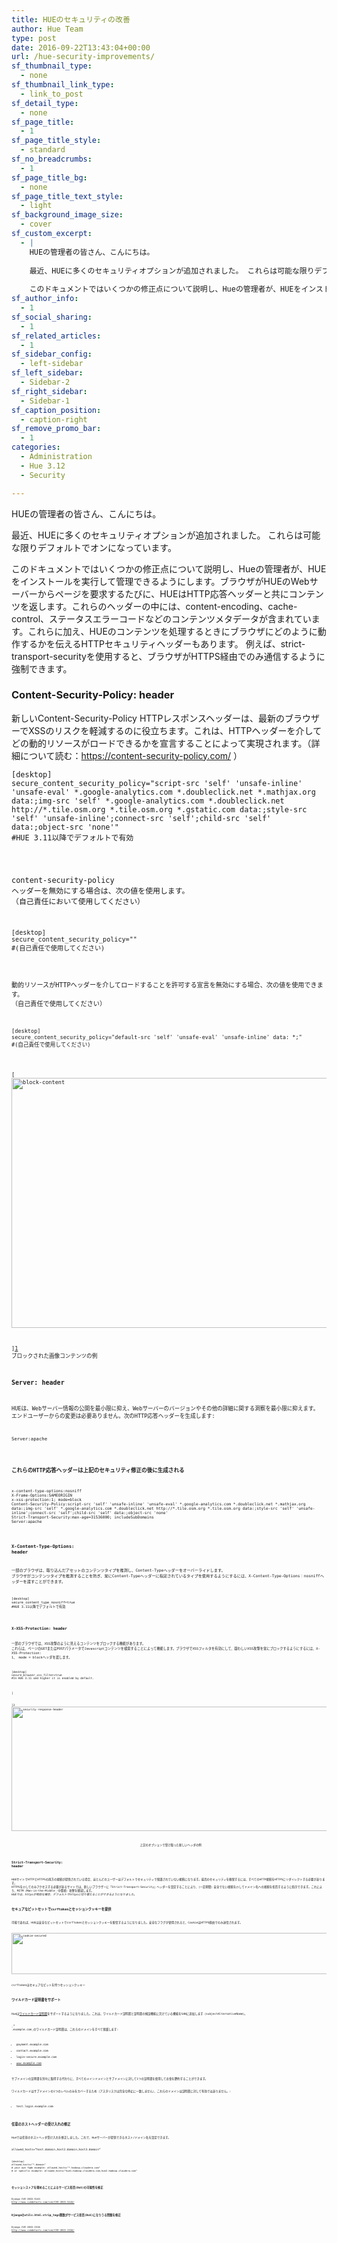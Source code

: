 ```yaml
---
title: HUEのセキュリティの改善
author: Hue Team
type: post
date: 2016-09-22T13:43:04+00:00
url: /hue-security-improvements/
sf_thumbnail_type:
  - none
sf_thumbnail_link_type:
  - link_to_post
sf_detail_type:
  - none
sf_page_title:
  - 1
sf_page_title_style:
  - standard
sf_no_breadcrumbs:
  - 1
sf_page_title_bg:
  - none
sf_page_title_text_style:
  - light
sf_background_image_size:
  - cover
sf_custom_excerpt:
  - |
    HUEの管理者の皆さん、こんにちは。
    
    最近、HUEに多くのセキュリティオプションが追加されました。 これらは可能な限りデフォルトでオンになっています。
    
    このドキュメントではいくつかの修正点について説明し、Hueの管理者が、HUEをインストールを実行して管理できるようにします。
sf_author_info:
  - 1
sf_social_sharing:
  - 1
sf_related_articles:
  - 1
sf_sidebar_config:
  - left-sidebar
sf_left_sidebar:
  - Sidebar-2
sf_right_sidebar:
  - Sidebar-1
sf_caption_position:
  - caption-right
sf_remove_promo_bar:
  - 1
categories:
  - Administration
  - Hue 3.12
  - Security

---
```

HUEの管理者の皆さん、こんにちは。

最近、HUEに多くのセキュリティオプションが追加されました。 これらは可能な限りデフォルトでオンになっています。

このドキュメントではいくつかの修正点について説明し、Hueの管理者が、HUEをインストールを実行して管理できるようにします。ブラウザがHUEのWebサーバーからページを要求するたびに、HUEはHTTP応答ヘッダーと共にコンテンツを返します。これらのヘッダーの中には、content-encoding、cache-control、ステータスエラーコードなどのコンテンツメタデータが含まれています。これらに加え、HUEのコンテンツを処理するときにブラウザにどのように動作するかを伝えるHTTPセキュリティヘッダーもあります。 例えば、strict-transport-securityを使用すると、ブラウザがHTTPS経由でのみ通信するように強制できます。

### Content-Security-Policy: header

新しいContent-Security-Policy HTTPレスポンスヘッダーは、最新のブラウザーでXSSのリスクを軽減するのに役立ちます。これは、HTTPヘッダーを介してどの動的リソースがロードできるかを宣言することによって実現されます。（詳細について読む：<https://content-security-policy.com/> ）

<pre><code class="bash">[desktop]
secure_content_security_policy="script-src 'self' 'unsafe-inline' 'unsafe-eval' *.google-analytics.com *.doubleclick.net *.mathjax.org data:;img-src 'self' *.google-analytics.com *.doubleclick.net http://*.tile.osm.org *.tile.osm.org *.gstatic.com data:;style-src 'self' 'unsafe-inline';connect-src 'self';child-src 'self' data:;object-src 'none'"
#HUE 3.11以降でデフォルトで有効
</pre>

content-security-policy ヘッダーを無効にする場合は、次の値を使用します。 （自己責任において使用してください）

<pre><code class="bash">[desktop]
secure_content_security_policy=""
#(自己責任で使用してください)
</pre>

動的リソースがHTTPヘッダーを介してロードすることを許可する宣言を無効にする場合、次の値を使用できます。 （自己責任で使用してください）

<pre><code class="bash">[desktop]
secure_content_security_policy="default-src 'self' 'unsafe-eval' 'unsafe-inline' data: *;"
#(自己責任で使用してください)
</pre>

[<img class="aligncenter wp-image-4500 size-large" src="https://cdn.gethue.com/uploads/2016/09/block-content-1024x400.png" alt="block-content" width="1024" height="400" data-wp-pid="4500" />
  
][1] ブロックされた画像コンテンツの例

### Server: header

HUEは、Webサーバー情報の公開を最小限に抑え、Webサーバーのバージョンやその他の詳細に関する洞察を最小限に抑えます。 エンドユーザーからの変更は必要ありません。次のHTTP応答ヘッダーを生成します:

<pre><code class="bash">Server:apache
</pre>

### これらのHTTP応答ヘッダーは上記のセキュリティ修正の後に生成される

<pre><code class="bash">x-content-type-options:nosniff
X-Frame-Options:SAMEORIGIN
x-xss-protection:1; mode=block
Content-Security-Policy:script-src 'self' 'unsafe-inline' 'unsafe-eval' *.google-analytics.com *.doubleclick.net *.mathjax.org data:;img-src 'self' *.google-analytics.com *.doubleclick.net http://*.tile.osm.org *.tile.osm.org data:;style-src 'self' 'unsafe-inline';connect-src 'self';child-src 'self' data:;object-src 'none'
Strict-Transport-Security:max-age=31536000; includeSubDomains
Server:apache
</pre>

### X-Content-Type-Options: header

一部のブラウザは、取り込んだアセットのコンテンツタイプを推測し、Content-Typeヘッダーをオーバーライドします。 ブラウザがコンテンツタイプを推測することを防ぎ、常にContent-Typeヘッダーに指定されているタイプを使用するようにするには、X-Content-Type-Options：nosniffヘッダーを渡すことができます。

<pre><code class="bash">[desktop]
secure_content_type_nosniff=true
#HUE 3.11以降でデフォルトで有効
</pre>

### X-XSS-Protection: header

一部のブラウザでは、XSS攻撃のように見えるコンテンツをブロックする機能があります。 これらは、ページのGETまたはPOSTパラメータでJavascriptコンテンツを検索することによって機能します。ブラウザでXSSフィルタを有効にして、疑わしいXSS攻撃を常にブロックするようにするには、X-XSS-Protection: 1、 mode = blockヘッダを渡します。

<pre><code class="bash">[desktop]
secure_browser_xss_filter=true
#In HUE 3.11 and higher it is enabled by default.
</pre>

[
  
][2] [<img class="aligncenter wp-image-4499 size-full" src="https://cdn.gethue.com/uploads/2016/09/security-response-header.png" alt="security-response-header" width="640" height="199" data-wp-pid="4499" />][2]

<p style="text-align: center;">
  上記のオプションで受け取った新しいヘッダの例
</p>

### Strict-Transport-Security: header

HUEサイトでHTTPとHTTPSの両方の接続が提供されている場合、ほとんどのユーザーはデフォルトでセキュリティで保護されていない接続になります。最高のセキュリティを確保するには、すべてのHTTP接続をHTTPSにリダイレクトする必要があります。 HTTPSを介してのみアクセスする必要があるサイトでは、新しいブラウザーに「Strict-Transport-Security」ヘッダーを設定することにより、（一定期間）安全でない接続を介してドメイン名への接続を拒否するように指示できます。これにより、MITM（Man-in-the-Middle：中間者）攻撃を軽減します。 _HUEでは、httpsが有効な場合、デフォルトでhttpsに切り替えることができるようになりました。_

### セキュアなビットセットでcsrftokenとセッションクッキーを提供

可能であれば、HUEは安全なビットセットでcsrftokenとセッションクッキーを配信するようになりました。安全なフラグが使用されると、CookieはHTTPS経由でのみ送信されます。

[<img class="aligncenter wp-image-4501 size-full" src="https://cdn.gethue.com/uploads/2016/09/cookie-secured.png" alt="cookie-secured" width="1065" height="66" data-wp-pid="4501" />][3]

csrftokenはセキュアなビットを持つセッションクッキー

### ワイルドカード証明書をサポート

Hueは[ワイルドカード証明書][4]をサポートするようになりました。これは、ワイルドカード証明書と証明書の検証機能に欠けている機能をSANに追加します（subjectAlternativeName）。

_* .example.com_のワイルドカード証明書は、これらのドメインをすべて保護します:

  * payment.example.com
  * contact.example.com
  * login-secure.example.com
  * www.example.com

サブドメインの証明書を別々に取得する代わりに、すべてのメインドメインとサブドメインに対して1つの証明書を使用してお金を節約することができます。

ワイルドカードはサブドメインの1つのレベルのみをカバーするため（アスタリスクは完全な停止に一致しません）、これらのドメインは証明書に対して有効ではありません。:

  * test.login.example.com

### 任意のホストヘッダーの受け入れの修正

Hueでは任意のホストヘッダ受け入れを修正しました。これで、Hueサーバーが提供できるホスト/ドメイン名を設定できます。
  
allowed_hosts=&#8221;host.domain,host2.domain,host3.domain&#8221;

<pre><code class="bash">[desktop]
allowed_hosts="*.domain"
# your own fqdn example: allowed_hosts="*.hadoop.cloudera.com"
# or specific example: allowed_hosts="hue1.hadoop.cloudera.com,hue2.hadoop.cloudera.com"
</pre>

### セッションストアを埋めることによるサービス拒否(DoS)の可能性を修正

Django CVE-2015-5143 <a class="external-link" title="Follow link" href="http://www.cvedetails.com/cve/CVE-2015-5143/" rel="nofollow">http://www.cvedetails.com/cve/CVE-2015-5143/</a>

### Djangoのutils.html.strip_tags関数がサービス拒否(DoS)になりうる問題を修正

Django CVE-2015-2316 <a class="external-link" title="Follow link" href="http://www.cvedetails.com/cve/CVE-2015-2316/" rel="nofollow">http://www.cvedetails.com/cve/CVE-2015-2316/</a>

###

 [1]: https://cdn.gethue.com/uploads/2016/09/block-content.png
 [2]: https://cdn.gethue.com/uploads/2016/09/security-response-header.png
 [3]: https://cdn.gethue.com/uploads/2016/09/cookie-secured.png
 [4]: https://en.wikipedia.org/wiki/Wildcard_certificate